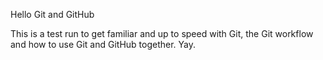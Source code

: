 Hello Git and GitHub


This is a test run to get familiar and up to speed with Git, the Git workflow and how to use Git and GitHub together. Yay.
